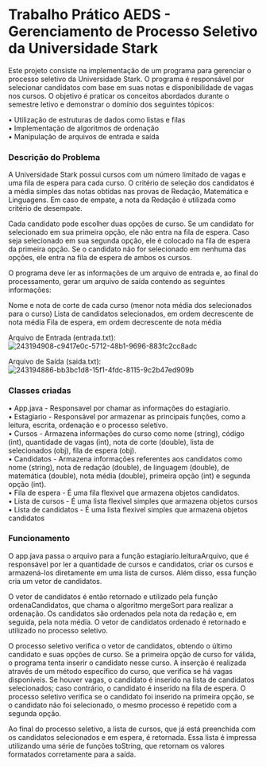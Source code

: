 <h1> Trabalho Prático AEDS - Gerenciamento de Processo Seletivo da Universidade Stark </h1>

Este projeto consiste na implementação de um programa para gerenciar o processo seletivo da Universidade Stark. O programa é responsável por selecionar candidatos com base em suas notas e disponibilidade de vagas nos cursos. O objetivo é praticar os conceitos abordados durante o semestre letivo e demonstrar o domínio dos seguintes tópicos:


• Utilização de estruturas de dados como listas e filas<br>
• Implementação de algoritmos de ordenação<br>
• Manipulação de arquivos de entrada e saída<br>

<h3>Descrição do Problema</h3>
A Universidade Stark possui cursos com um número limitado de vagas e uma fila de espera para cada curso. O critério de seleção dos candidatos é a média simples das notas obtidas nas provas de Redação, Matemática e Linguagens. Em caso de empate, a nota da Redação é utilizada como critério de desempate.<br>

Cada candidato pode escolher duas opções de curso. Se um candidato for selecionado em sua primeira opção, ele não entra na fila de espera. Caso seja selecionado em sua segunda opção, ele é colocado na fila de espera da primeira opção. Se o candidato não for selecionado em nenhuma das opções, ele entra na fila de espera de ambos os cursos.

O programa deve ler as informações de um arquivo de entrada e, ao final do processamento, gerar um arquivo de saída contendo as seguintes informações:

Nome e nota de corte de cada curso (menor nota média dos selecionados para o curso)
Lista de candidatos selecionados, em ordem decrescente de nota média
Fila de espera, em ordem decrescente de nota média

Arquivo de Entrada (entrada.txt): <br>
![243194908-c9417e0c-5712-48b1-9696-883fc2cc8adc](https://github.com/arttturslv/TB-AEDS/assets/115251355/3fe545d5-3320-45fe-a14f-6ff97ace8ba5)


Arquivo de Saída (saida.txt): <br>
![243194886-bb3bc1d8-15f1-4fdc-8115-9c2b47ed909b](https://github.com/arttturslv/TB-AEDS/assets/115251355/40903299-88fe-496e-b6a3-48fb39ab53f0)


<h3>Classes criadas</h3>
• App.java - Responsavel por chamar as informações do estagiario.<br>
• Estagiario -  Responsável por armazenar as principais funções, como a leitura, escrita, ordenação e o processo seletivo.<br>
• Cursos - Armazena informações do curso como nome (string), código (int), quantidade de vagas (int), nota de corte (double), lista de selecionados (obj), fila de espera (obj).<br>
• Candidatos - Armazena informações referentes aos candidatos como nome (string), nota de redação (double), de linguagem (double), de matemática (double), nota média (double), primeira opção (int) e segunda opção (int).<br>
• Fila de espera - É uma fila flexivel que armazena objetos candidatos.<br>
• Lista de cursos - É uma lista flexivel simples que armazena objetos cursos<br>
• Lista de candidatos - É uma lista flexivel simples que armazena objetos candidatos<br>

<h3>Funcionamento</h3>
O app.java passa o arquivo para a função estagiario.leituraArquivo, que é responsável por ler a quantidade de cursos e candidatos, criar os cursos e armazená-los diretamente em uma lista de cursos. Além disso, essa função cria um vetor de candidatos.

O vetor de candidatos é então retornado e utilizado pela função ordenaCandidatos, que chama o algoritmo mergeSort para realizar a ordenação. Os candidatos são ordenados pela nota da redação e, em seguida, pela nota média. O vetor de candidatos ordenado é retornado e utilizado no processo seletivo.

O processo seletivo verifica o vetor de candidatos, obtendo o último candidato e suas opções de curso. Se a primeira opção de curso for válida, o programa tenta inserir o candidato nesse curso. A inserção é realizada através de um método específico do curso, que verifica se há vagas disponíveis. Se houver vagas, o candidato é inserido na lista de candidatos selecionados; caso contrário, o candidato é inserido na fila de espera. O processo seletivo verifica se o candidato foi inserido na primeira opção, se o candidato não foi selecionado, o mesmo processo é repetido com a segunda opção.

Ao final do processo seletivo, a lista de cursos, que já está preenchida com os candidatos selecionados e em espera, é retornada. Essa lista é impressa utilizando uma série de funções toString, que retornam os valores formatados corretamente para a saída.
